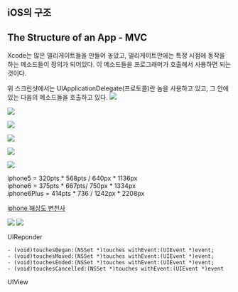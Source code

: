 ## iOS의 구조

## The Structure of an App - MVC



Xcode는 많은 델리게이트들을 만들어 놓았고, 델리게이트안에는 특정 시점에 동작을 하는 메소드들이 정의가 되어있다. 이 메소드들을 프로그래머가 호출해서 사용하면 되는 것이다.

위 스크린샷에서는 UIApplicationDelegate(프로토콜)란 놈을 사용하고 있고, 그 안에있는 다음의 메소드들을 호출하고 있다.
![](http://mblogthumb4.phinf.naver.net/20141230_79/seotaji_1419902374303KMBUq_PNG/%BD%BA%C5%A9%B8%B0%BC%A6_2014-12-30_%BF%C0%C0%FC_10.19.11.png?type=w2)

![](https://developer.apple.com/library/content/documentation/iPhone/Conceptual/iPhoneOSProgrammingGuide/Art/core_objects_2x.png)

![](https://i.stack.imgur.com/wYKPZ.png)

![](https://developer.apple.com/library/content/featuredarticles/ViewControllerPGforiPhoneOS/Art/VCPG-root-view-controller_2-1_2x.png)

![](http://cfile23.uf.tistory.com/image/26767C3E569215E00EF1E3)

![](https://s-media-cache-ak0.pinimg.com/736x/7c/62/15/7c62156d1936d5abd0e9943a388c3d34.jpg)





























iphone5 = 320pts * 568pts / 640px * 1136px  
iphone6 = 375pts * 667pts/ 750px * 1334px   
iphone6Plus = 414pts * 736 / 1242px * 2208px

[iphone 해상도 변천사](https://www.paintcodeapp.com/news/ultimate-guide-to-iphone-resolutions)


![](https://developer.apple.com/library/content/documentation/EventHandling/Conceptual/EventHandlingiPhoneOS/Art/hit_testing_2x.png)
![](https://developer.apple.com/library/content/documentation/EventHandling/Conceptual/EventHandlingiPhoneOS/Art/iOS_responder_chain_2x.png)

UIReponder

```objc
- (void)touchesBegan:(NSSet *)touches withEvent:(UIEvent *)event;
- (void)touchesMoved:(NSSet *)touches withEvent:(UIEvent *)event;
- (void)touchesEnded:(NSSet *)touches withEvent:(UIEvent *)event;
- (void)touchesCancelled:(NSSet *)touches withEvent:(UIEvent *)event
```

UIView 